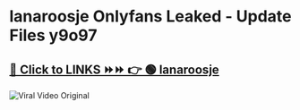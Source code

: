 
 # lanaroosje Onlyfans Leaked - Update Files y9o97

## <h2><a href="https://clipsfans.com/lanaroosje&ref=git">🔗 Click to LINKS ⏩⏩ 👉 🟢 lanaroosje </a></h2>

<a href="https://clipsfans.com/lanaroosje&ref=git" rel="nofollow" data-target="animated-image.originalLink"><img src="https://i.ibb.co.com/xMMVF88/686577567.gif" alt="Viral Video Original" style="max-width: 100%; display: inline-block;" data-target="animated-image.originalImage"></a>

